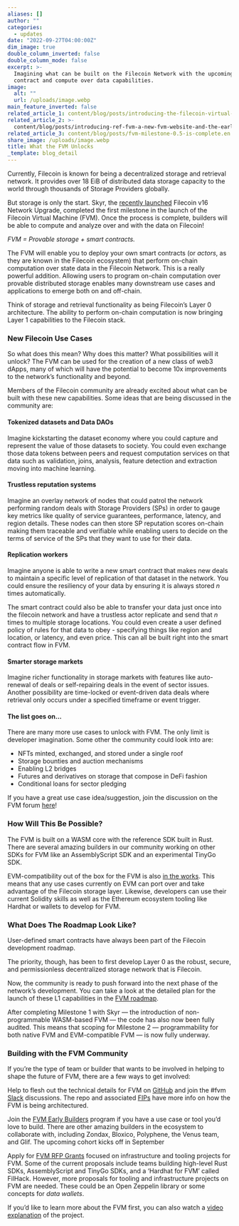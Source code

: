 ```yaml
---
aliases: []
author: ""
categories:
  - updates
date: "2022-09-27T04:00:00Z"
dim_image: true
double_column_inverted: false
double_column_mode: false
excerpt: >-
  Imagining what can be built on the Filecoin Network with the upcoming smart
  contract and compute over data capabilities.
image:
  alt: ""
  url: /uploads/image.webp
main_feature_inverted: false
related_article_1: content/blog/posts/introducing-the-filecoin-virtual-machine.en.md
related_article_2: >-
  content/blog/posts/introducing-ref-fvm-a-new-fvm-website-and-the-early-builders-program.en.md
related_article_3: content/blog/posts/fvm-milestone-0.5-is-complete.en.md
share_image: /uploads/image.webp
title: What the FVM Unlocks
_template: blog_detail
---
```


Currently, Filecoin is known for being a decentralized storage and retrieval network. It provides over 18 EiB of distributed data storage capacity to the world through thousands of Storage Providers globally.

But storage is only the start. Skyr, the [recently launched](https://filecoin.io/blog/posts/filecoin-v16-network-upgrade-skyr/) Filecoin v16 Network Upgrade, completed the first milestone in the launch of the Filecoin Virtual Machine (FVM). Once the process is complete, builders will be able to compute and analyze over and with the data on Filecoin!

_FVM = Provable storage + smart contracts._

The FVM will enable you to deploy your own smart contracts (or _actors_, as they are known in the Filecoin ecosystem) that perform on-chain computation over state data in the Filecoin Network. This is a really powerful addition. Allowing users to program on-chain computation over provable distributed storage enables many downstream use cases and applications to emerge both on and off-chain.

Think of storage and retrieval functionality as being Filecoin’s Layer 0 architecture. The ability to perform on-chain computation is now bringing Layer 1 capabilities to the Filecoin stack.

### New Filecoin Use Cases

So what does this mean? Why does this matter? What possibilities will it unlock? The FVM can be used for the creation of a new class of web3 dApps, many of which will have the potential to become 10x improvements to the network’s functionality and beyond.

Members of the Filecoin community are already excited about what can be built with these new capabilities. Some ideas that are being discussed in the community are:

#### **Tokenized datasets and Data DAOs**

Imagine kickstarting the dataset economy where you could capture and represent the value of those datasets to society. You could even exchange those data tokens between peers and request computation services on that data such as validation, joins, analysis, feature detection and extraction moving into machine learning.

#### **Trustless reputation systems**

Imagine an overlay network of nodes that could patrol the network performing random deals with Storage Providers (SPs) in order to gauge key metrics like quality of service guarantees, performance, latency, and region details. These nodes can then store SP reputation scores on-chain making them traceable and verifiable while enabling users to decide on the terms of service of the SPs that they want to use for their data.

#### **Replication workers**

Imagine anyone is able to write a new smart contract that makes new deals to maintain a specific level of replication of that dataset in the network. You could ensure the resiliency of your data by ensuring it is always stored _n_ times automatically.

The smart contract could also be able to transfer your data just once into the filecoin network and have a trustless actor replicate and send that _n_ times to multiple storage locations. You could even create a user defined policy of rules for that data to obey - specifying things like region and location, or latency, and even price. This can all be built right into the smart contract flow in FVM.

#### **Smarter storage markets**

Imagine richer functionality in storage markets with features like auto-renewal of deals or self-repairing deals in the event of sector issues. Another possibility are time-locked or event-driven data deals where retrieval only occurs under a specified timeframe or event trigger.

#### **The list goes on…**

There are many more use cases to unlock with FVM. The only limit is developer imagination. Some other the community could look into are:

- NFTs minted, exchanged, and stored under a single roof
- Storage bounties and auction mechanisms
- Enabling L2 bridges
- Futures and derivatives on storage that compose in DeFi fashion
- Conditional loans for sector pledging

If you have a great use case idea/suggestion, join the discussion on the FVM forum [here](https://github.com/filecoin-project/community/discussions/categories/developers)!

### How Will This Be Possible?

The FVM is built on a WASM core with the reference SDK built in Rust. There are several amazing builders in our community working on other SDKs for FVM like an AssemblyScript SDK and an experimental TinyGo SDK.

EVM-compatibility out of the box for the FVM is also [in the works](https://github.com/filecoin-project/ref-fvm/issues/692). This means that any use cases currently on EVM can port over and take advantage of the Filecoin storage layer. Likewise, developers can use their current Solidity skills as well as the Ethereum ecosystem tooling like Hardhat or wallets to develop for FVM.

### What Does The Roadmap Look Like?

User-defined smart contracts have always been part of the Filecoin development roadmap.

The priority, though, has been to first develop Layer 0 as the robust, secure, and permissionless decentralized storage network that is Filecoin.

Now, the community is ready to push forward into the next phase of the network’s development. You can take a look at the detailed plan for the launch of these L1 capabilities in the [FVM roadmap](https://fvm.filecoin.io/#roadmap-4).

After completing Milestone 1 with Skyr — the introduction of non-programmable WASM-based FVM — the code has also now been fully audited. This means that scoping for Milestone 2 — programmability for both native FVM and EVM-compatible FVM — is now fully underway.

### Building with the FVM Community

If you’re the type of team or builder that wants to be involved in helping to shape the future of FVM, there are a few ways to get involved:

Help to flesh out the technical details for FVM on [GitHub](https://github.com/filecoin-project/ref-fvm) and join the #fvm [Slack](https://filecoin.io/slack) discussions. The repo and associated [FIPs](https://github.com/filecoin-project/FIPs) have more info on how the FVM is being architectured.

Join the [FVM Early Builders](https://fvm.filecoin.io/foundry) program if you have a use case or tool you’d love to build. There are other amazing builders in the ecosystem to collaborate with, including Zondax, Bloxico, Polyphene, the Venus team, and Glif. The upcoming cohort kicks off in September

Apply for [FVM RFP Grants](https://github.com/filecoin-project/devgrants/blob/master/rfps/fvm-open-tools-infra.md) focused on infrastructure and tooling projects for FVM. Some of the current proposals include teams building high-level Rust SDKs, AssemblyScript and TinyGo SDKs, and a ‘Hardhat for FVM’ called FilHack. However, more proposals for tooling and infrastructure projects on FVM are needed. These could be an Open Zeppelin library or some concepts for _data wallets_.

If you’d like to learn more about the FVM first, you can also watch a [video explanation](https://www.youtube.com/watch?v=Vw9syGiG31c&t=10s) of the project.
